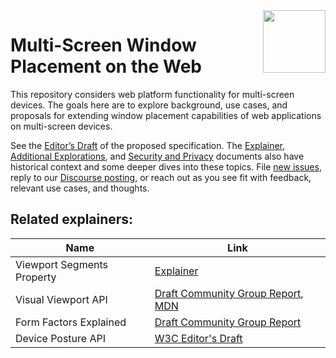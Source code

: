 <img src="https://webscreens.github.io/window-placement/logo.svg" height=100 align=right>

# Multi-Screen Window Placement on the Web

This repository considers web platform functionality for multi-screen devices.
The goals here are to explore background, use cases, and proposals for extending
window placement capabilities of web applications on multi-screen devices.

See the [Editor’s Draft](https://webscreens.github.io/window-placement) of the proposed specification.
The [Explainer](https://github.com/webscreens/window-placement/blob/master/EXPLAINER.md),
[Additional Explorations](https://github.com/webscreens/window-placement/blob/master/additional_explorations.md),
and [Security and Privacy](https://github.com/webscreens/window-placement/blob/master/security_and_privacy.md)
documents also have historical context and some deeper dives into these topics.
File [new issues](https://github.com/webscreens/window-placement/issues/new/choose), reply to our
[Discourse posting](https://discourse.wicg.io/t/proposal-supporting-window-placement-on-multi-screen-devices/3948),
or reach out as you see fit with feedback, relevant use cases, and thoughts.

## Related explainers:
| Name | Link |
|------|------|
| Viewport Segments Property | [Explainer](https://github.com/WICG/visual-viewport/blob/gh-pages/segments-explainer/SEGMENTS-EXPLAINER.md)|
| Visual Viewport API | [Draft Community Group Report](https://wicg.github.io/visual-viewport/), [MDN](https://developer.mozilla.org/en-US/docs/Web/API/Visual_Viewport_API) |
| Form Factors Explained | [Draft Community Group Report](https://webscreens.github.io/form-factors/)
| Device Posture API | [W3C Editor's Draft](https://w3c.github.io/device-posture/) |
